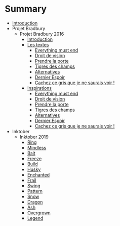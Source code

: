 # Summary

* [Introduction](README.md)
* Projet Bradbury
  * Projet Bradbury 2016
    * [Introduction](projet_bradbury/2016/README.md)
    * [Les textes](projet_bradbury/2016/textes/textes.md)
       *  [Everything must end](projet_bradbury/2016/textes/everything_must_end.md)
       *  [Droit de vision](projet_bradbury/2016/textes/droit_de_vision.md)
       *  [Prendre la porte](projet_bradbury/2016/textes/prendre_la_porte.md)
       *  [Tigres des champs](projet_bradbury/2016/textes/tigres_des_champs.md)
       *  [Alternatives](projet_bradbury/2016/textes/alternatives.md)
       *  [Dernier Espoir](projet_bradbury/2016/textes/dernier_espoir.md)
       *  [Cachez ce gris que je ne saurais voir !](projet_bradbury/2016/textes/gris.md)
    * [Inspirations](projet_bradbury/2016/explications_textes/inspirations.md)
       *  [Everything must end](projet_bradbury/2016/explications_textes/everything_must_end.md)
       *  [Droit de vision](projet_bradbury/2016/explications_textes/droit_de_vision.md)
       *  [Prendre la porte](projet_bradbury/2016/explications_textes/prendre_la_porte.md)
       *  [Tigres des champs](projet_bradbury/2016/explications_textes/tigres_des_champs.md)
       *  [Alternatives](projet_bradbury/2016/explications_textes/alternatives.md)
       *  [Dernier Espoir](projet_bradbury/2016/explications_textes/dernier_espoir.md)
       *  [Cachez ce gris que je ne saurais voir !](projet_bradbury/2016/explications_textes/gris.md)
* Inktober
  * Inktober 2019
    * [Ring](inktober/2019/ring.md)
    * [Mindless](inktober/2019/mindless.md)
    * [Bait](inktober/2019/bait.md)
    * [Freeze](inktober/2019/freeze.md)
    * [Build](inktober/2019/build.md)
    * [Husky](inktober/2019/husky.md)
    * [Enchanted](inktober/2019/enchanted.md)
    * [Frail](inktober/2019/frail.md)
    * [Swing](inktober/2019/swing.md)
    * [Pattern](inktober/2019/pattern.md)
    * [Snow](inktober/2019/snow.md)
    * [Dragon](inktober/2019/dragon.md)
    * [Ash](inktober/2019/ash.md)
    * [Overgrown](inktober/2019/overgrown.md)
    * [Legend](inktober/2019/legend.md)

